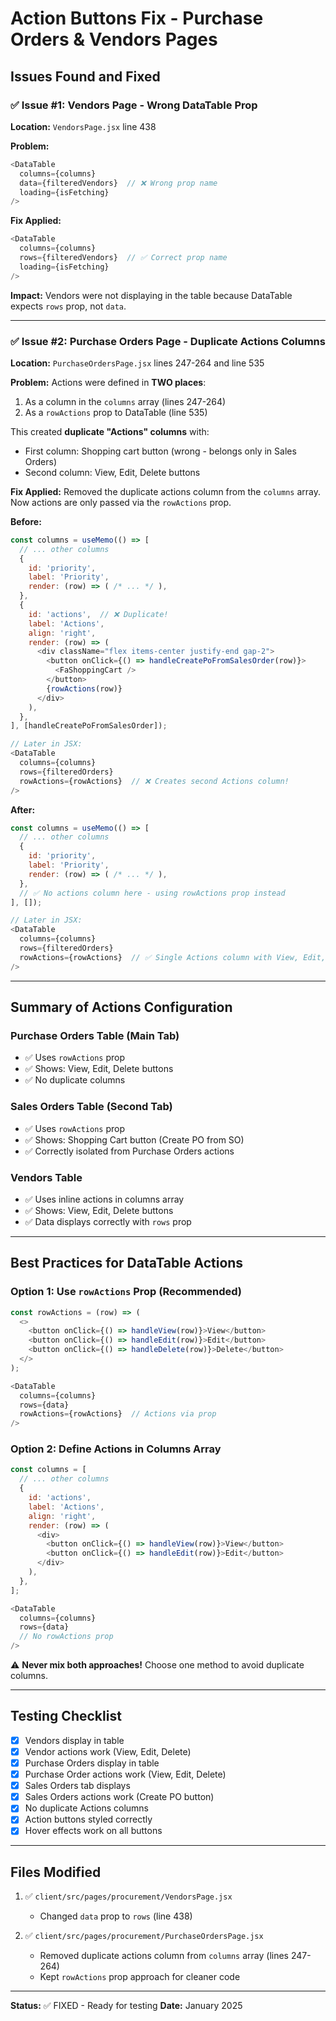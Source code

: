 # Action Buttons Fix - Purchase Orders & Vendors Pages

## Issues Found and Fixed

### ✅ Issue #1: Vendors Page - Wrong DataTable Prop
**Location:** `VendorsPage.jsx` line 438

**Problem:**
```javascript
<DataTable
  columns={columns}
  data={filteredVendors}  // ❌ Wrong prop name
  loading={isFetching}
/>
```

**Fix Applied:**
```javascript
<DataTable
  columns={columns}
  rows={filteredVendors}  // ✅ Correct prop name
  loading={isFetching}
/>
```

**Impact:** Vendors were not displaying in the table because DataTable expects `rows` prop, not `data`.

---

### ✅ Issue #2: Purchase Orders Page - Duplicate Actions Columns
**Location:** `PurchaseOrdersPage.jsx` lines 247-264 and line 535

**Problem:**
Actions were defined in **TWO places**:
1. As a column in the `columns` array (lines 247-264)
2. As a `rowActions` prop to DataTable (line 535)

This created **duplicate "Actions" columns** with:
- First column: Shopping cart button (wrong - belongs only in Sales Orders)
- Second column: View, Edit, Delete buttons

**Fix Applied:**
Removed the duplicate actions column from the `columns` array. Now actions are only passed via the `rowActions` prop.

**Before:**
```javascript
const columns = useMemo(() => [
  // ... other columns
  {
    id: 'priority',
    label: 'Priority',
    render: (row) => ( /* ... */ ),
  },
  {
    id: 'actions',  // ❌ Duplicate!
    label: 'Actions',
    align: 'right',
    render: (row) => (
      <div className="flex items-center justify-end gap-2">
        <button onClick={() => handleCreatePoFromSalesOrder(row)}>
          <FaShoppingCart />
        </button>
        {rowActions(row)}
      </div>
    ),
  },
], [handleCreatePoFromSalesOrder]);

// Later in JSX:
<DataTable
  columns={columns}
  rows={filteredOrders}
  rowActions={rowActions}  // ❌ Creates second Actions column!
/>
```

**After:**
```javascript
const columns = useMemo(() => [
  // ... other columns
  {
    id: 'priority',
    label: 'Priority',
    render: (row) => ( /* ... */ ),
  },
  // ✅ No actions column here - using rowActions prop instead
], []);

// Later in JSX:
<DataTable
  columns={columns}
  rows={filteredOrders}
  rowActions={rowActions}  // ✅ Single Actions column with View, Edit, Delete
/>
```

---

## Summary of Actions Configuration

### Purchase Orders Table (Main Tab)
- ✅ Uses `rowActions` prop
- ✅ Shows: View, Edit, Delete buttons
- ✅ No duplicate columns

### Sales Orders Table (Second Tab)
- ✅ Uses `rowActions` prop  
- ✅ Shows: Shopping Cart button (Create PO from SO)
- ✅ Correctly isolated from Purchase Orders actions

### Vendors Table
- ✅ Uses inline actions in columns array
- ✅ Shows: View, Edit, Delete buttons
- ✅ Data displays correctly with `rows` prop

---

## Best Practices for DataTable Actions

### Option 1: Use `rowActions` Prop (Recommended)
```javascript
const rowActions = (row) => (
  <>
    <button onClick={() => handleView(row)}>View</button>
    <button onClick={() => handleEdit(row)}>Edit</button>
    <button onClick={() => handleDelete(row)}>Delete</button>
  </>
);

<DataTable
  columns={columns}
  rows={data}
  rowActions={rowActions}  // Actions via prop
/>
```

### Option 2: Define Actions in Columns Array
```javascript
const columns = [
  // ... other columns
  {
    id: 'actions',
    label: 'Actions',
    align: 'right',
    render: (row) => (
      <div>
        <button onClick={() => handleView(row)}>View</button>
        <button onClick={() => handleEdit(row)}>Edit</button>
      </div>
    ),
  },
];

<DataTable
  columns={columns}
  rows={data}
  // No rowActions prop
/>
```

⚠️ **Never mix both approaches!** Choose one method to avoid duplicate columns.

---

## Testing Checklist

- [x] Vendors display in table
- [x] Vendor actions work (View, Edit, Delete)
- [x] Purchase Orders display in table
- [x] Purchase Order actions work (View, Edit, Delete)
- [x] Sales Orders tab displays
- [x] Sales Orders actions work (Create PO button)
- [x] No duplicate Actions columns
- [x] Action buttons styled correctly
- [x] Hover effects work on all buttons

---

## Files Modified

1. ✅ `client/src/pages/procurement/VendorsPage.jsx`
   - Changed `data` prop to `rows` (line 438)

2. ✅ `client/src/pages/procurement/PurchaseOrdersPage.jsx`
   - Removed duplicate actions column from `columns` array (lines 247-264)
   - Kept `rowActions` prop approach for cleaner code

---

**Status:** ✅ FIXED - Ready for testing
**Date:** January 2025